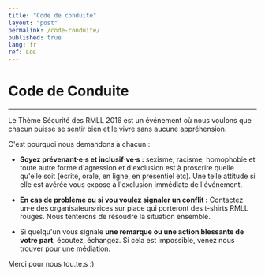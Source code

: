 ```yaml
---
title: "Code de conduite"
layout: "post"
permalink: /code-conduite/
published: true
lang: fr
ref: CoC
---
```

# Code de Conduite 

---

Le Thème Sécurité des RMLL 2016 est un événement où nous voulons que chacun puisse se sentir bien et le vivre sans aucune appréhension.

C'est pourquoi nous demandons à chacun :

* <b>Soyez prévenant⋅e⋅s et inclusif⋅ve⋅s :</b> sexisme, racisme, homophobie et toute autre forme d'agression et d'exclusion est à proscrire quelle qu'elle soit (écrite, orale, en ligne, en présentiel etc). Une telle attitude si elle est avérée vous expose à l'exclusion immédiate de l'événement.  

* <b>En cas de problème ou si vou voulez signaler un conflit :</b> Contactez un⋅e des organisateurs⋅rices sur place qui porteront des t-shirts RMLL rouges. Nous tenterons de résoudre la situation ensemble.

* Si quelqu'un vous signale <b>une remarque ou une action blessante de votre part</b>, écoutez, échangez. Si cela est impossible, venez nous trouver pour une médiation.   

Merci pour nous tou.te.s :)
